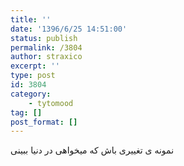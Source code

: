 ```yaml
---
title: ''
date: '1396/6/25 14:51:00'
status: publish
permalink: /3804
author: straxico
excerpt: ''
type: post
id: 3804
category:
    - tytomood
tag: []
post_format: []
---
```

نمونه ی تغییری باش که میخواهی در دنیا ببینی